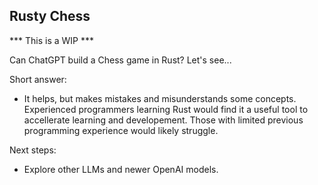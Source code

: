 ## Rusty Chess

*** This is a WIP ***

Can ChatGPT build a Chess game in Rust? Let's see...

Short answer:
- It helps, but makes mistakes and misunderstands some concepts. Experienced programmers learning Rust would find it a useful tool to accellerate learning and developement. Those with limited previous programming experience would likely struggle.

Next steps:
- Explore other LLMs and newer OpenAI models.

